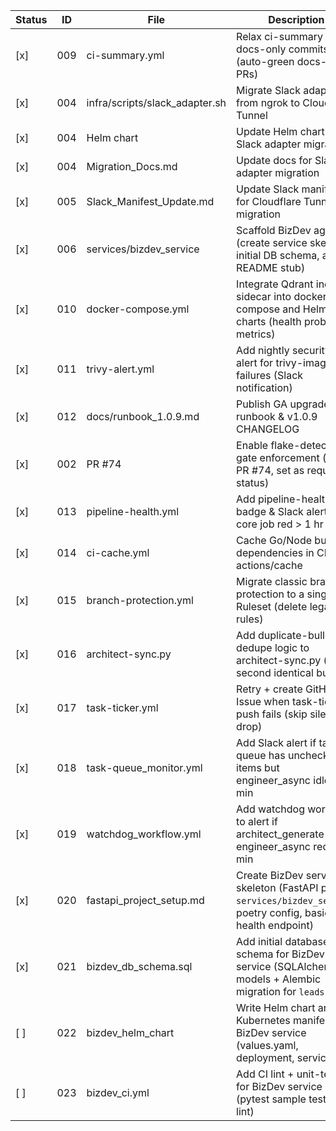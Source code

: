 | Status | ID  | File                                | Description                                                                                     |
|--------|-----|-------------------------------------|-------------------------------------------------------------------------------------------------|
| [x]   | 009 | ci-summary.yml                      | Relax ci-summary for docs-only commits (auto-green docs-only PRs)                               |
| [x]    | 004 | infra/scripts/slack_adapter.sh      | Migrate Slack adapter from ngrok to Cloudflare Tunnel                                           |
| [x]    | 004 | Helm chart                          | Update Helm chart for Slack adapter migration                                                   |
| [x]    | 004 | Migration_Docs.md                   | Update docs for Slack adapter migration                                                         |
| [x]    | 005 | Slack_Manifest_Update.md            | Update Slack manifest for Cloudflare Tunnel migration                                           |
| [x]    | 006 | services/bizdev_service             | Scaffold BizDev agent (create service skeleton, initial DB schema, and README stub)             |
| [x]    | 010 | docker-compose.yml                  | Integrate Qdrant indexer sidecar into docker-compose and Helm charts (health probe, metrics)    |
| [x]   | 011 | trivy-alert.yml                     | Add nightly security CVE alert for trivy-image failures (Slack notification)                    |
| [x]   | 012 | docs/runbook_1.0.9.md               | Publish GA upgrade runbook & v1.0.9 CHANGELOG                                                   |
| [x]    | 002 | PR #74                              | Enable flake-detector gate enforcement (merge PR #74, set as required status)                   |
| [x]   | 013 | pipeline-health.yml                 | Add pipeline-health badge & Slack alert if any core job red > 1 hr                              |
| [x]   | 014 | ci-cache.yml                        | Cache Go/Node build dependencies in CI using actions/cache                                      |
| [x]   | 015 | branch-protection.yml               | Migrate classic branch protection to a single Ruleset (delete legacy rules)                     |
| [x]   | 016 | architect-sync.py                   | Add duplicate-bullet dedupe logic to architect-sync.py (skip second identical bullet)           |
| [x]   | 017 | task-ticker.yml                     | Retry + create GitHub Issue when task-ticker push fails (skip silent drop)                      |
| [x]   | 018 | task-queue_monitor.yml              | Add Slack alert if task-queue has unchecked items but engineer_async idle > 60 min              |
| [x]   | 019 | watchdog_workflow.yml               | Add watchdog workflow to alert if architect_generate or engineer_async red > 30 min             |
| [x]   | 020 | fastapi_project_setup.md            | Create BizDev service skeleton (FastAPI project `services/bizdev_service`, poetry config, basic health endpoint) |
| [x]   | 021 | bizdev_db_schema.sql                | Add initial database schema for BizDev service (SQLAlchemy models + Alembic migration for `leads` table) |
| [ ]    | 022 | bizdev_helm_chart                   | Write Helm chart and Kubernetes manifests for BizDev service (values.yaml, deployment, service) |
| [ ]    | 023 | bizdev_ci.yml                       | Add CI lint + unit-test job for BizDev service (pytest sample test, ruff lint)                  |
